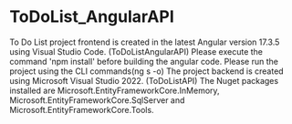 # ToDoList_AngularAPI
To Do List project frontend is created in the latest Angular version 17.3.5  using Visual Studio Code. (ToDoListAngularAPI)
Please execute the command 'npm install' before building the angular code. Please run the project using the CLI commands(ng s -o)
The project backend is created using Microsoft Visual Studio 2022. (ToDoListAPI)
The Nuget packages installed are Microsoft.EntityFrameworkCore.InMemory,  Microsoft.EntityFrameworkCore.SqlServer and Microsoft.EntityFrameworkCore.Tools.
